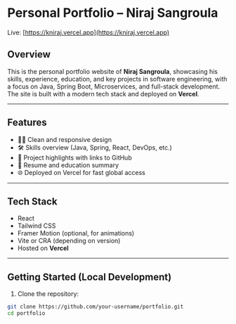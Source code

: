 # Personal Portfolio – Niraj Sangroula

Live: [https://kniraj.vercel.app](https://kniraj.vercel.app)

## Overview

This is the personal portfolio website of **Niraj Sangroula**, showcasing his skills, experience, education, and key projects in software engineering, with a focus on Java, Spring Boot, Microservices, and full-stack development. The site is built with a modern tech stack and deployed on **Vercel**.

---

## Features

- 🧑‍💻 Clean and responsive design
- 🛠️ Skills overview (Java, Spring, React, DevOps, etc.)
- 📂 Project highlights with links to GitHub
- 📝 Resume and education summary
- 🌐 Deployed on Vercel for fast global access

---

## Tech Stack

- React
- Tailwind CSS
- Framer Motion (optional, for animations)
- Vite or CRA (depending on version)
- Hosted on **Vercel**

---

## Getting Started (Local Development)

1. Clone the repository:
```bash
git clone https://github.com/your-username/portfolio.git
cd portfolio
